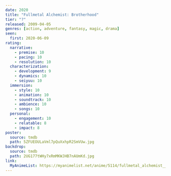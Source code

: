 ```yaml
---
date: 2020
title: "Fullmetal Alchemist: Brotherhood"
tier: "?"
released: 2009-04-05
genres: [action, adventure, fantasy, magic, drama]
seen:
  first: 2020-06-09
rating:
  narrative:
    - premise: 10
    - pacing: 10
    - resolution: 10
  characterization:
    - development: 9
    - dynamics: 10
    - seiyuu: 10
  immersion:
    - style: 10
    - animation: 10
    - soundtrack: 10
    - ambience: 10
    - songs: 10
  personal:
    - engagement: 10
    - relatable: 8
    - impact: 8
poster:
  source: tmdb
  path: 5ZFUEOULaVml7pQuXxhpR2SmVUw.jpg
backdrop:
  source: tmdb
  path: 2UG177tWHy7xRmMKWJHB7nAUmKd.jpg
link:
  MyAnimeList: https://myanimelist.net/anime/5114/fullmetal_alchemist__brotherhood/
---
```

